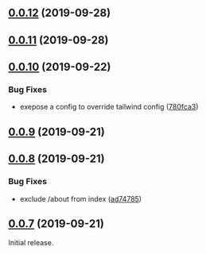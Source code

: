 ## [0.0.12](https://github.com/eunjae-lee/gatsby-theme-mdx-tailwind-blog/compare/v0.0.11...v0.0.12) (2019-09-28)



## [0.0.11](https://github.com/eunjae-lee/gatsby-theme-mdx-tailwind-blog/compare/v0.0.10...v0.0.11) (2019-09-28)



## [0.0.10](https://github.com/eunjae-lee/gatsby-theme-mdx-tailwind-blog/compare/v0.0.9...v0.0.10) (2019-09-22)


### Bug Fixes

* exepose a config to override tailwind config ([780fca3](https://github.com/eunjae-lee/gatsby-theme-mdx-tailwind-blog/commit/780fca3))



## [0.0.9](https://github.com/eunjae-lee/gatsby-theme-mdx-tailwind-blog/compare/v0.0.8...v0.0.9) (2019-09-21)



## [0.0.8](https://github.com/eunjae-lee/gatsby-theme-mdx-tailwind-blog/compare/v0.0.7...v0.0.8) (2019-09-21)


### Bug Fixes

* exclude /about from index ([ad74785](https://github.com/eunjae-lee/gatsby-theme-mdx-tailwind-blog/commit/ad74785))



## [0.0.7](https://github.com/eunjae-lee/gatsby-theme-mdx-tailwind-blog/compare/v0.0.6...v0.0.7) (2019-09-21)

Initial release.